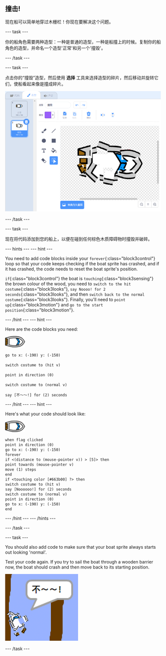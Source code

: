 ## 撞击!

现在船可以简单地穿过木栅栏！你现在要解决这个问题。

\--- task \---

你的船角色需要两种造型：一种是普通的造型，一种是船撞上的时候。复制你的船角色的造型，并命名一个造型'正常'和另一个'撞毁'。

\--- /task \---

\--- task \---

点击你的“撞毁”造型，然后使用 **选择** 工具来选择造型的碎片，然后移动并旋转它们，使船看起来像是撞成碎片。

![截屏](images/boat-hit-costume-annotated.png)

\--- /task \---

\--- task \---

现在将代码添加到您的船上，以便在碰到任何棕色木质障碍物时撞毁并破碎。

\--- hints \--- \--- hint \---

You need to add code blocks inside your `forever`{:class="block3control"} loop so that your code keeps checking if the boat sprite has crashed, and if it has crashed, the code needs to reset the boat sprite's position.

`if`{:class="block3control"} the boat is `touching`{:class="block3sensing"} the brown colour of the wood, you need to `switch to the hit costume`{:class="block3looks"}, `say Noooo! for 2 seconds`{:class="block3looks"}, and then `switch back to the normal costume`{:class="block3looks"}. Finally, you'll need to `point up`{:class="block3motion"} and `go to the start position`{:class="block3motion"}.

\--- /hint \--- \--- hint \---

Here are the code blocks you need:

![boat-sprite](images/boat_resize.png)

```blocks3
go to x: (-190) y: (-150)

switch costume to (hit v)

point in direction (0)

switch costume to (normal v)

say [不～～!] for (2) seconds
```

\--- /hint \--- \--- hint \---

Here's what your code should look like:

![boat-sprite](images/boat_resize.png)

```blocks3
when flag clicked
point in direction (0)
go to x: (-190) y: (-150)
forever
if <(distance to (mouse-pointer v)) > [5]> then
point towards (mouse-pointer v)
move (1) steps
end
if <touching color [#663b00] ?> then
switch costume to (hit v)
say [Noooooo!] for (2) seconds
switch costume to (normal v)
point in direction (0)
go to x: (-190) y: (-150)
end
```

\--- /hint \--- \--- /hints \---

\--- /task \---

\--- task \---

You should also add code to make sure that your boat sprite always starts out looking 'normal'.

Test your code again. If you try to sail the boat through a wooden barrier now, the boat should crash and then move back to its starting position.

![screenshot](images/boat-crash.png)

\--- /task \---